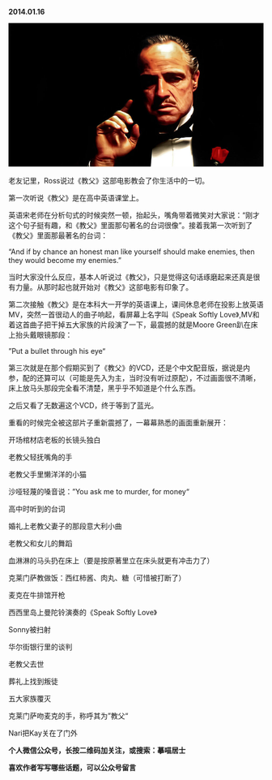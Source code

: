 
          
            
**2014.01.16**



![](img/51001-7d36376086a9e9c5.jpg)




老友记里，Ross说过《教父》这部电影教会了你生活中的一切。

第一次听说《教父》是在高中英语课堂上。

英语宋老师在分析句式的时候突然一顿，抬起头，嘴角带着微笑对大家说：“刚才这个句子挺有趣，和《教父》里面那句著名的台词很像”。接着我第一次听到了《教父》里面那最著名的台词：

“And if by chance an honest man like yourself should make enemies, then they would become my enemies.”

当时大家没什么反应，基本人听说过《教父》，只是觉得这句话琢磨起来还真是很有力量。从那时起也就开始对《教父》这部电影有印象了。

第二次接触《教父》是在本科大一开学的英语课上，课间休息老师在投影上放英语MV，突然一首很动人的曲子响起，看屏幕上名字叫《Speak Softly Love》,MV和着这首曲子把干掉五大家族的片段演了一下，最震撼的就是Moore Green趴在床上抬头戴眼镜那段：

”Put a bullet through his eye“

第三次就是在那个假期买到了《教父》的VCD，还是个中文配音版，据说是内参，配的还算可以（可能是先入为主，当时没有听过原配），不过画面很不清晰，床上放马头那段完全看不清楚，黑乎乎不知道是个什么东西。

之后又看了无数遍这个VCD，终于等到了蓝光。

重看的时候完全被这部片子重新震撼了，一幕幕熟悉的画面重新展开：

开场棺材店老板的长镜头独白

老教父轻抚嘴角的手

老教父手里懒洋洋的小猫

沙哑轻蔑的嗓音说：”You ask me to murder, for money“

高中时听到的台词

婚礼上老教父妻子的那段意大利小曲

老教父和女儿的舞蹈

血淋淋的马头扔在床上（要是按原著里立在床头就更有冲击力了）

克莱门萨教做饭：西红柿酱、肉丸、糖（可惜被打断了）

麦克在牛排馆开枪

西西里岛上曼陀铃演奏的《Speak Softly Love》

Sonny被扫射

华尔街银行里的谈判

老教父去世

葬礼上找到叛徒

五大家族覆灭

克莱门萨吻麦克的手，称呼其为”教父“

Nari把Kay关在了门外


**个人微信公众号，长按二维码加关注，或搜索：摹喵居士**

**喜欢作者写写哪些话题，可以公众号留言**




          
        